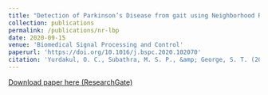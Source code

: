 ```yaml
---
title: "Detection of Parkinson’s Disease from gait using Neighborhood Representation Local Binary Patterns"
collection: publications
permalink: /publications/nr-lbp
date: 2020-09-15
venue: 'Biomedical Signal Processing and Control'
paperurl: 'https://doi.org/10.1016/j.bspc.2020.102070'
citation: 'Yurdakul, O. C., Subathra, M. S. P., &amp; George, S. T. (2020). Detection of Parkinson’s Disease from gait using Neighborhood Representation Local Binary Patterns. <i>Biomedical Signal Processing and Control</i>, <i>62</i>, 102070. <a href="https://doi.org/10.1016/j.bspc.2020.102070">https://doi.org/10.1016/j.bspc.2020.102070</a>'
---
```


<!-- In this paper, I propose a feature extraction technique based on Local Binary Pattern method, which assigns a binary code to each entry of a matrix based on its 8 surrounding entries. The method was first proposed for images, and was then adapted for 1D signals by taking an equal number of entries on each side of the center point.  -->

[Download paper here (ResearchGate)](https://www.researchgate.net/publication/343048190_Detection_of_Parkinson's_Disease_from_gait_using_Neighborhood_Representation_Local_Binary_Patterns)

<!-- Lorem ipsum dolor sit amet, consectetur adipiscing elit, sed do eiusmod tempor incididunt ut labore et dolore magna aliqua. Ut enim ad minim veniam, quis nostrud exercitation ullamco laboris nisi ut aliquip ex ea commodo consequat. Duis aute irure dolor in reprehenderit in voluptate velit esse cillum dolore eu fugiat nulla pariatur. Excepteur sint occaecat cupidatat non proident, sunt in culpa qui officia deserunt mollit anim id est laborum. -->